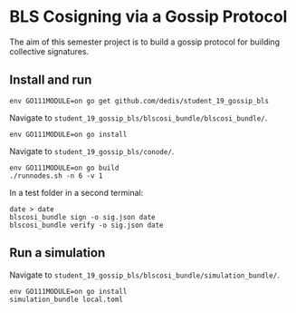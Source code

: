 # BLS Cosigning via a Gossip Protocol

The aim of this semester project is to build a gossip protocol for building collective signatures.


## Install and run

```
env GO111MODULE=on go get github.com/dedis/student_19_gossip_bls
```

Navigate to `student_19_gossip_bls/blscosi_bundle/blscosi_bundle/`.

```
env GO111MODULE=on go install
```

Navigate to `student_19_gossip_bls/conode/`.

```
env GO111MODULE=on go build
./runnodes.sh -n 6 -v 1
```

In a test folder in a second terminal:

```
date > date
blscosi_bundle sign -o sig.json date
blscosi_bundle verify -o sig.json date
```


## Run a simulation

Navigate to `student_19_gossip_bls/blscosi_bundle/simulation_bundle/`.

```
env GO111MODULE=on go install
simulation_bundle local.toml
```
